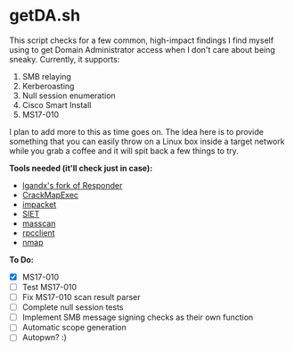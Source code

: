 # getDA.sh

This script checks for a few common, high-impact findings I find myself using to get Domain Administrator access when I don't care about being sneaky. Currently, it supports:  

1. SMB relaying  
2. Kerberoasting  
3. Null session enumeration  
4. Cisco Smart Install  
5. MS17-010

I plan to add more to this as time goes on. The idea here is to provide something that you can easily throw on a Linux box inside a target network while you grab a coffee and it will spit back a few things to try.  

**Tools needed (it'll check just in case):**  
- [lgandx's fork of Responder](https://github.com/lgandx/Responder)  
- [CrackMapExec](https://github.com/byt3bl33d3r/CrackMapExec)  
- [impacket](https://github.com/CoreSecurity/impacket)  
- [SIET](https://github.com/Sab0tag3d/SIET)  
- [masscan](https://github.com/robertdavidgraham/masscan)  
- [rpcclient](https://www.samba.org/samba/docs/man/manpages-3/rpcclient.1.html)  
- [nmap](https://nmap.org/)  


**To Do:**
- [x] MS17-010
- [ ] Test MS17-010
- [ ] Fix MS17-010 scan result parser
- [ ] Complete null session tests
- [ ] Implement SMB message signing checks as their own function
- [ ] Automatic scope generation
- [ ] Autopwn? :)
